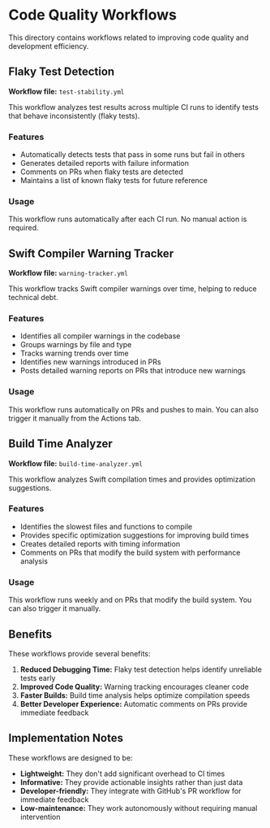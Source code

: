 # Code Quality Workflows

This directory contains workflows related to improving code quality and development efficiency.

## Flaky Test Detection

**Workflow file:** `test-stability.yml`

This workflow analyzes test results across multiple CI runs to identify tests that behave inconsistently (flaky tests).

### Features

- Automatically detects tests that pass in some runs but fail in others
- Generates detailed reports with failure information
- Comments on PRs when flaky tests are detected
- Maintains a list of known flaky tests for future reference

### Usage

This workflow runs automatically after each CI run. No manual action is required.

## Swift Compiler Warning Tracker

**Workflow file:** `warning-tracker.yml`

This workflow tracks Swift compiler warnings over time, helping to reduce technical debt.

### Features

- Identifies all compiler warnings in the codebase
- Groups warnings by file and type
- Tracks warning trends over time
- Identifies new warnings introduced in PRs
- Posts detailed warning reports on PRs that introduce new warnings

### Usage

This workflow runs automatically on PRs and pushes to main. You can also trigger it manually from the Actions tab.

## Build Time Analyzer

**Workflow file:** `build-time-analyzer.yml`

This workflow analyzes Swift compilation times and provides optimization suggestions.

### Features

- Identifies the slowest files and functions to compile
- Provides specific optimization suggestions for improving build times
- Creates detailed reports with timing information
- Comments on PRs that modify the build system with performance analysis

### Usage

This workflow runs weekly and on PRs that modify the build system. You can also trigger it manually.

## Benefits

These workflows provide several benefits:

1. **Reduced Debugging Time:** Flaky test detection helps identify unreliable tests early
2. **Improved Code Quality:** Warning tracking encourages cleaner code
3. **Faster Builds:** Build time analysis helps optimize compilation speeds
4. **Better Developer Experience:** Automatic comments on PRs provide immediate feedback

## Implementation Notes

These workflows are designed to be:

- **Lightweight:** They don't add significant overhead to CI times
- **Informative:** They provide actionable insights rather than just data
- **Developer-friendly:** They integrate with GitHub's PR workflow for immediate feedback
- **Low-maintenance:** They work autonomously without requiring manual intervention
